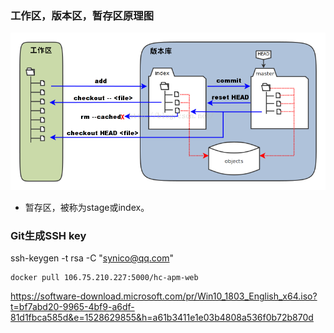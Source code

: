 ### 工作区，版本区，暂存区原理图
![pic](images/git_workspace_index_head.png)

* 暂存区，被称为stage或index。

### Git生成SSH key
ssh-keygen -t rsa -C "synico@qq.com"

```
docker pull 106.75.210.227:5000/hc-apm-web
```

https://software-download.microsoft.com/pr/Win10_1803_English_x64.iso?t=bf7abd20-9965-4bf9-a6df-81d1fbca585d&e=1528629855&h=a61b3411e1e03b4808a536f0b72b870d
